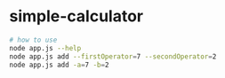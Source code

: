 # simple-calculator

```bash
# how to use
node app.js --help
node app.js add --firstOperator=7 --secondOperator=2
node app.js add -a=7 -b=2
```